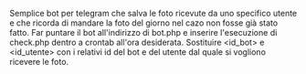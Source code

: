 Semplice bot per telegram che salva le foto ricevute da uno specifico utente e che ricorda di mandare la foto del giorno nel cazo non fosse già stato fatto.
Far puntare il bot all'indirizzo di bot.php e inserire l'esecuzione di check.php dentro a crontab all'ora desiderata.
Sostituire <id_bot> e <id_utente> con i relativi id del bot e del utente dal quale si vogliono ricevere le foto.
